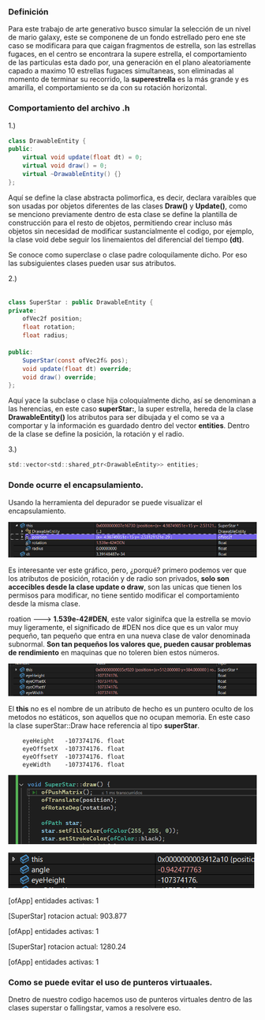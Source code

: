 ### Definición 

Para este trabajo de arte generativo busco simular la selección de un nivel de mario galaxy, este se componene de un fondo estrellado pero ene ste caso se modificara para que caigan fragmentos de estrella, son las estrellas fugaces, en el centro se encontrara la supere estrella, el comportamiento de las particulas esta dado por, una generación en el plano aleatoriamente capado a maximo 10 estrellas fugaces simultaneas, son eliminadas al momento de terminar su recorrido, la **superestrella** es la más grande y es amarilla, el comportamiento se da con su rotación horizontal.


### Comportamiento del archivo .h



1.) 

```c#
class DrawableEntity {
public:
    virtual void update(float dt) = 0;
    virtual void draw() = 0;
    virtual ~DrawableEntity() {}
};

```

Aquí se define la clase abstracta polimorfica, es decir, declara varaibles que son usadas por objetos diferentes de las clases **Draw()** y **Update()**, como se menciono previamente dentro de esta clase se define la plantilla de construcción para el resto de objetos, permitiendo crear incluso más objetos sin necesidad de modificar sustancialmente el codigo, por ejemplo, la clase void debe seguir los linemaientos del diferencial del tiempo **(dt)**. 

Se conoce como superclase o clase padre coloquilamente dicho. Por eso las subsiguientes clases pueden usar sus atributos.


2.) 


```c#

class SuperStar : public DrawableEntity {
private:
    ofVec2f position;
    float rotation;
    float radius;

public:
    SuperStar(const ofVec2f& pos);
    void update(float dt) override;
    void draw() override;
};

```

Aquí yace la subclase o clase hija coloquialmente dicho, así se denominan a las herencias, en este caso **superStar:**, la super estrella, hereda de la clase **DrawableEntity()** los atributos para ser dibujada y el como se va a comportar y la información es guardado dentro del vector **entities**. Dentro de la clase se define la posición, la rotación y el radio.

3.) 

```c#
std::vector<std::shared_ptr<DrawableEntity>> entities;
```



### Donde ocurre el encapsulamiento.

Usando la herramienta del depurador se puede visualizar el encapsulamiento.

![Encapsulamiento](image.png)

Es interesante ver este gráfico, pero, ¿porqué? primero podemos ver que los atributos de posición, rotación y de radio son privados, **solo son accecibles desde la clase update o draw**, son las unicas que tienen los permisos para modificar, no tiene sentido modificar el comportamiento desde la misma clase.

roation ---> **1.539e-42#DEN**, este valor siginifca que la estrella se movio muy ligeramente, el significado de #DEN nos dice que es un valor muy pequeño, tan pequeño que entra en una nueva clase de valor denominada subnormal. **Son tan pequeños los valores que, pueden causar problemas de rendimiento** en maquinas que no toleren bien estos números.

![this](image-1.png)

El **this** no es el nombre de un atributo de hecho es un puntero oculto de los metodos no estáticos, son aquellos que no ocupan memoria. En este caso la clase superStar::Draw hace referencia al tipo **superStar**.

		eyeHeight	-107374176.	float
		eyeOffsetX	-107374176.	float
		eyeOffsetY	-107374176.	float
		eyeWidth	-107374176.	float





![tipo this](image-2.png)



![cambio ángulo](image-3.png)


[ofApp] entidades activas: 1

[SuperStar] rotacion actual: 903.877

[ofApp] entidades activas: 1

[SuperStar] rotacion actual: 1280.24

[ofApp] entidades activas: 1


### Como se puede evitar el uso de punteros virtuaales.

Dnetro de nuestro codigo hacemos uso de punteros virtuales dentro de las clases superstar o fallingstar, vamos a resolvere eso.